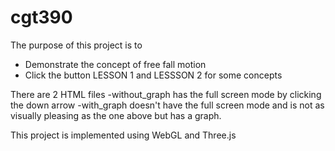 # cgt390
The purpose of this project is to
- Demonstrate the concept of free fall motion
- Click the button LESSON 1 and LESSSON 2 for some concepts


There are 2 HTML files
-without_graph has the full screen mode by clicking the down arrow
-with_graph doesn't have the full screen mode and is not as visually pleasing as the one above but has a graph.


This project is implemented using WebGL and Three.js 


